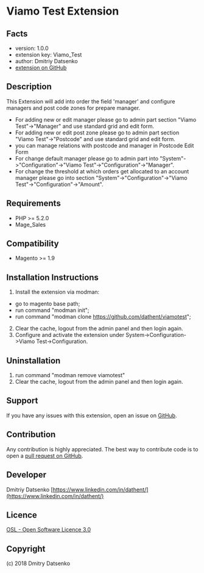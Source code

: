Viamo Test Extension
=====================

Facts
-----
- version: 1.0.0
- extension key: Viamo_Test
- author: Dmitriy Datsenko
- [extension on GitHub](https://github.com/dathent/viamotest)

Description
-----------
This Extension will add into order the field 'manager' and configure managers and post code zones for prepare manager.
- For adding new or edit manager please go to admin part section "Viamo Test"->"Manager" and use standard grid and edit form.
- For adding new or edit post zone please go to admin part section "Viamo Test"->"Postcode" and use standard grid and edit form.
- you can manage relations with postcode and manager in Postcode Edit Form
- For change default manager please go to admin part into "System"->"Configuration"->"Viamo Test"->"Configuration"->"Manager".
- For change the threshold at which orders get allocated to an account manager please go into section "System"->"Configuration"->"Viamo Test"->"Configuration"->"Amount".

Requirements
------------
- PHP >= 5.2.0
- Mage_Sales

Compatibility
-------------
- Magento >= 1.9

Installation Instructions
-------------------------
1. Install the extension via modman:
- go to magento base path;
- run command "modman init";
- run command "modman clone https://github.com/dathent/viamotest";
2. Clear the cache, logout from the admin panel and then login again.
3. Configure and activate the extension under System->Configuration->Viamo Test->Configuration.


Uninstallation
--------------
1. run command "modman remove viamotest"
2. Clear the cache, logout from the admin panel and then login again.

Support
-------
If you have any issues with this extension, open an issue on [GitHub](https://github.com/dathent/viamotest/issues).

Contribution
------------
Any contribution is highly appreciated. The best way to contribute code is to open a [pull request on GitHub](https://help.github.com/articles/using-pull-requests).

Developer
---------

Dmitriy Datsenko
[https://www.linkedin.com/in/dathent/](https://www.linkedin.com/in/dathent/)

Licence
-------
[OSL - Open Software Licence 3.0](http://opensource.org/licenses/osl-3.0.php)

Copyright
---------
(c) 2018 Dmitry Datsenko
